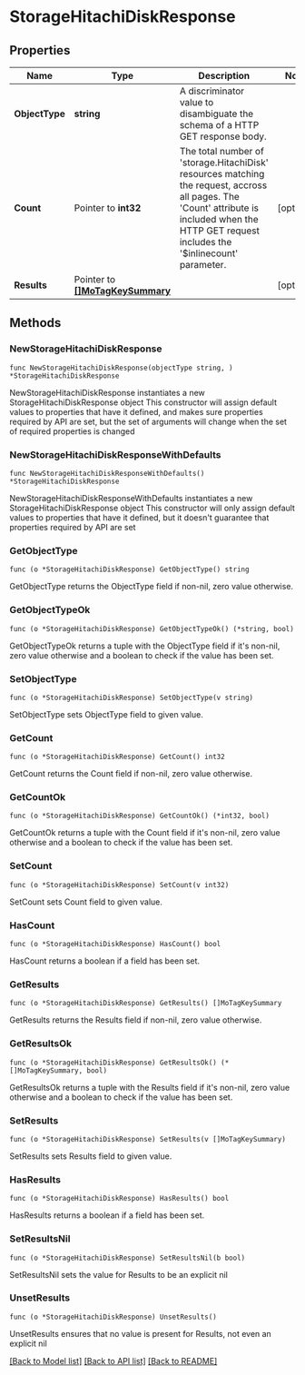 # StorageHitachiDiskResponse

## Properties

Name | Type | Description | Notes
------------ | ------------- | ------------- | -------------
**ObjectType** | **string** | A discriminator value to disambiguate the schema of a HTTP GET response body. | 
**Count** | Pointer to **int32** | The total number of &#39;storage.HitachiDisk&#39; resources matching the request, accross all pages. The &#39;Count&#39; attribute is included when the HTTP GET request includes the &#39;$inlinecount&#39; parameter. | [optional] 
**Results** | Pointer to [**[]MoTagKeySummary**](MoTagKeySummary.md) |  | [optional] 

## Methods

### NewStorageHitachiDiskResponse

`func NewStorageHitachiDiskResponse(objectType string, ) *StorageHitachiDiskResponse`

NewStorageHitachiDiskResponse instantiates a new StorageHitachiDiskResponse object
This constructor will assign default values to properties that have it defined,
and makes sure properties required by API are set, but the set of arguments
will change when the set of required properties is changed

### NewStorageHitachiDiskResponseWithDefaults

`func NewStorageHitachiDiskResponseWithDefaults() *StorageHitachiDiskResponse`

NewStorageHitachiDiskResponseWithDefaults instantiates a new StorageHitachiDiskResponse object
This constructor will only assign default values to properties that have it defined,
but it doesn't guarantee that properties required by API are set

### GetObjectType

`func (o *StorageHitachiDiskResponse) GetObjectType() string`

GetObjectType returns the ObjectType field if non-nil, zero value otherwise.

### GetObjectTypeOk

`func (o *StorageHitachiDiskResponse) GetObjectTypeOk() (*string, bool)`

GetObjectTypeOk returns a tuple with the ObjectType field if it's non-nil, zero value otherwise
and a boolean to check if the value has been set.

### SetObjectType

`func (o *StorageHitachiDiskResponse) SetObjectType(v string)`

SetObjectType sets ObjectType field to given value.


### GetCount

`func (o *StorageHitachiDiskResponse) GetCount() int32`

GetCount returns the Count field if non-nil, zero value otherwise.

### GetCountOk

`func (o *StorageHitachiDiskResponse) GetCountOk() (*int32, bool)`

GetCountOk returns a tuple with the Count field if it's non-nil, zero value otherwise
and a boolean to check if the value has been set.

### SetCount

`func (o *StorageHitachiDiskResponse) SetCount(v int32)`

SetCount sets Count field to given value.

### HasCount

`func (o *StorageHitachiDiskResponse) HasCount() bool`

HasCount returns a boolean if a field has been set.

### GetResults

`func (o *StorageHitachiDiskResponse) GetResults() []MoTagKeySummary`

GetResults returns the Results field if non-nil, zero value otherwise.

### GetResultsOk

`func (o *StorageHitachiDiskResponse) GetResultsOk() (*[]MoTagKeySummary, bool)`

GetResultsOk returns a tuple with the Results field if it's non-nil, zero value otherwise
and a boolean to check if the value has been set.

### SetResults

`func (o *StorageHitachiDiskResponse) SetResults(v []MoTagKeySummary)`

SetResults sets Results field to given value.

### HasResults

`func (o *StorageHitachiDiskResponse) HasResults() bool`

HasResults returns a boolean if a field has been set.

### SetResultsNil

`func (o *StorageHitachiDiskResponse) SetResultsNil(b bool)`

 SetResultsNil sets the value for Results to be an explicit nil

### UnsetResults
`func (o *StorageHitachiDiskResponse) UnsetResults()`

UnsetResults ensures that no value is present for Results, not even an explicit nil

[[Back to Model list]](../README.md#documentation-for-models) [[Back to API list]](../README.md#documentation-for-api-endpoints) [[Back to README]](../README.md)



